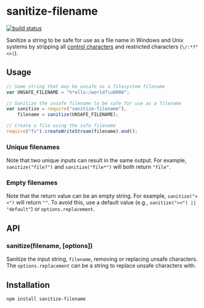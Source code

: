 # sanitize-filename

[![build
status](https://secure.travis-ci.org/parshap/node-sanitize-filename.svg?branch=master)](http://travis-ci.org/parshap/node-sanitize-filename)

Sanitize a string to be safe for use as a file name in Windows and Unix
systems by stripping all [control
characters](http://en.wikipedia.org/wiki/C0_and_C1_control_codes) and
restricted characters (`\/:*?"<>|`).

## Usage

```js
// Some string that may be unsafe as a filesystem filename
var UNSAFE_FILENAME = "h*ello:/world?\u0000";

// Sanitize the unsafe filename to be safe for use as a filename
var sanitize = require("sanitize-filename"),
	filename = sanitize(UNSAFE_FILENAME);

// Create a file using the safe filename
require("fs").createWriteStream(filename).end();
```

### Unique filenames

Note that two unique inputs can result in the same output. For example,
`sanitize("file?")` and `sanitize("file*")` will both return `"file"`.

### Empty filenames

Note that the return value can be an empty string. For example,
`sanitize("><")` will return `""`. To avoid this, use a default value
(e.g., `sanitize("><") || "default"`) or `options.replacement`.

## API

### sanitize(filename, [options])

Sanitize the input string, `filename`, removing or replacing unsafe
characters. The `options.replacement` can be a string to replace unsafe
characters with.

## Installation

```
npm install sanitize-filename
```
